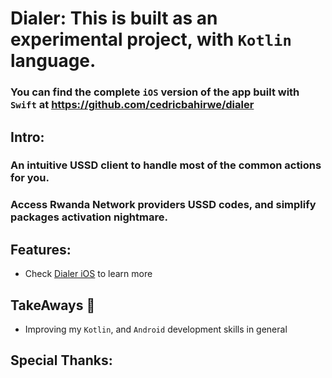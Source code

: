 # Dialer: This is built as an experimental project, with `Kotlin` language.
### You can find the complete `iOS` version of the app built with `Swift` at https://github.com/cedricbahirwe/dialer


## Intro:

### An intuitive USSD client to handle most of the common actions for you.
### Access Rwanda Network providers USSD codes, and simplify packages activation nightmare.

## Features:
* Check [Dialer iOS](https://github.com/cedricbahirwe/dialer) to learn more

## TakeAways 🚀

* Improving my `Kotlin`, and `Android` development skills in general

## Special Thanks:
